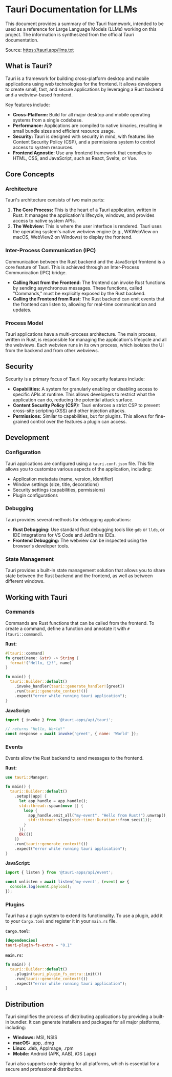 # Tauri Documentation for LLMs

This document provides a summary of the Tauri framework, intended to be used as a reference for Large Language Models (LLMs) working on this project. The information is synthesized from the official Tauri documentation.

Source: https://tauri.app/llms.txt

## What is Tauri?

Tauri is a framework for building cross-platform desktop and mobile applications using web technologies for the frontend. It allows developers to create small, fast, and secure applications by leveraging a Rust backend and a webview-based frontend.

Key features include:

*   **Cross-Platform:** Build for all major desktop and mobile operating systems from a single codebase.
*   **Performance:** Applications are compiled to native binaries, resulting in small bundle sizes and efficient resource usage.
*   **Security:** Tauri is designed with security in mind, with features like Content Security Policy (CSP), and a permissions system to control access to system resources.
*   **Frontend Agnostic:** Use any frontend framework that compiles to HTML, CSS, and JavaScript, such as React, Svelte, or Vue.

## Core Concepts

### Architecture

Tauri's architecture consists of two main parts:

1.  **The Core Process:** This is the heart of a Tauri application, written in Rust. It manages the application's lifecycle, windows, and provides access to native system APIs.
2.  **The Webview:** This is where the user interface is rendered. Tauri uses the operating system's native webview engine (e.g., WKWebView on macOS, WebView2 on Windows) to display the frontend.

### Inter-Process Communication (IPC)

Communication between the Rust backend and the JavaScript frontend is a core feature of Tauri. This is achieved through an Inter-Process Communication (IPC) bridge.

*   **Calling Rust from the Frontend:** The frontend can invoke Rust functions by sending asynchronous messages. These functions, called "Commands," must be explicitly exposed by the Rust backend.
*   **Calling the Frontend from Rust:** The Rust backend can emit events that the frontend can listen to, allowing for real-time communication and updates.

### Process Model

Tauri applications have a multi-process architecture. The main process, written in Rust, is responsible for managing the application's lifecycle and all the webviews. Each webview runs in its own process, which isolates the UI from the backend and from other webviews.

## Security

Security is a primary focus of Tauri. Key security features include:

*   **Capabilities:** A system for granularly enabling or disabling access to specific APIs at runtime. This allows developers to restrict what the application can do, reducing the potential attack surface.
*   **Content Security Policy (CSP):** Tauri enforces a strict CSP to prevent cross-site scripting (XSS) and other injection attacks.
*   **Permissions:** Similar to capabilities, but for plugins. This allows for fine-grained control over the features a plugin can access.

## Development

### Configuration

Tauri applications are configured using a `tauri.conf.json` file. This file allows you to customize various aspects of the application, including:

*   Application metadata (name, version, identifier)
*   Window settings (size, title, decorations)
*   Security settings (capabilities, permissions)
*   Plugin configurations

### Debugging

Tauri provides several methods for debugging applications:

*   **Rust Debugging:** Use standard Rust debugging tools like `gdb` or `lldb`, or IDE integrations for VS Code and JetBrains IDEs.
*   **Frontend Debugging:** The webview can be inspected using the browser's developer tools.

### State Management

Tauri provides a built-in state management solution that allows you to share state between the Rust backend and the frontend, as well as between different windows.

## Working with Tauri

### Commands

Commands are Rust functions that can be called from the frontend. To create a command, define a function and annotate it with `#[tauri::command]`.

**Rust:**
```rust
#[tauri::command]
fn greet(name: &str) -> String {
  format!("Hello, {}!", name)
}

fn main() {
  tauri::Builder::default()
    .invoke_handler(tauri::generate_handler![greet])
    .run(tauri::generate_context!())
    .expect("error while running tauri application");
}
```

**JavaScript:**
```javascript
import { invoke } from '@tauri-apps/api/tauri';

// returns "Hello, World!"
const response = await invoke('greet', { name: 'World' });
```

### Events

Events allow the Rust backend to send messages to the frontend.

**Rust:**
```rust
use tauri::Manager;

fn main() {
  tauri::Builder::default()
    .setup(|app| {
      let app_handle = app.handle();
      std::thread::spawn(move || {
        loop {
          app_handle.emit_all("my-event", "Hello from Rust!").unwrap();
          std::thread::sleep(std::time::Duration::from_secs(1));
        }
      });
      Ok(())
    })
    .run(tauri::generate_context!())
    .expect("error while running tauri application");
}
```

**JavaScript:**
```javascript
import { listen } from '@tauri-apps/api/event';

const unlisten = await listen('my-event', (event) => {
  console.log(event.payload);
});
```

### Plugins

Tauri has a plugin system to extend its functionality. To use a plugin, add it to your `Cargo.toml` and register it in your `main.rs` file.

**`Cargo.toml`:**
```toml
[dependencies]
tauri-plugin-fs-extra = "0.1"
```

**`main.rs`:**
```rust
fn main() {
  tauri::Builder::default()
    .plugin(tauri_plugin_fs_extra::init())
    .run(tauri::generate_context!())
    .expect("error while running tauri application");
}
```

## Distribution

Tauri simplifies the process of distributing applications by providing a built-in bundler. It can generate installers and packages for all major platforms, including:

*   **Windows:** MSI, NSIS
*   **macOS:** .app, .dmg
*   **Linux:** .deb, AppImage, .rpm
*   **Mobile:** Android (APK, AAB), iOS (.app)

Tauri also supports code signing for all platforms, which is essential for a secure and professional distribution.
